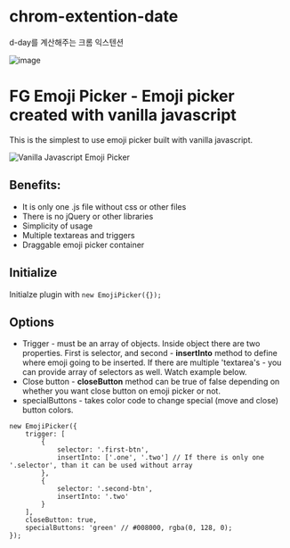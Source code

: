 # chrom-extention-date
d-day를 계산해주는 크롬 익스텐션

![image](https://user-images.githubusercontent.com/40741363/133264175-6b67867b-18b9-40e3-ad65-1c06fbbfa150.png)





# FG Emoji Picker - Emoji picker created with vanilla javascript
This is the simplest to use emoji picker built with vanilla javascript.

![](./screenshot.png "Vanilla Javascript Emoji Picker")

## Benefits:

- It is only one .js file without css or other files
- There is no jQuery or other libraries
- Simplicity of usage
- Multiple textareas and triggers
- Draggable emoji picker container

## Initialize

Initialze plugin with ```new EmojiPicker({});```

## Options

- Trigger - must be an array of objects. Inside object there are two properties. First is selector, and second - **insertInto** method to define where emoji going to be inserted. If there are multiple 'textarea's - you can provide array of selectors as well. Watch example below.
- Close button - **closeButton** method can be true of false depending on whether you want close button on emoji picker or not.
- specialButtons - takes color code to change special (move and close) button colors.

```
new EmojiPicker({
    trigger: [
        {
            selector: '.first-btn',
            insertInto: ['.one', '.two'] // If there is only one '.selector', than it can be used without array
        },
        {
            selector: '.second-btn',
            insertInto: '.two'
        }
    ],
    closeButton: true,
    specialButtons: 'green' // #008000, rgba(0, 128, 0);
});
```
